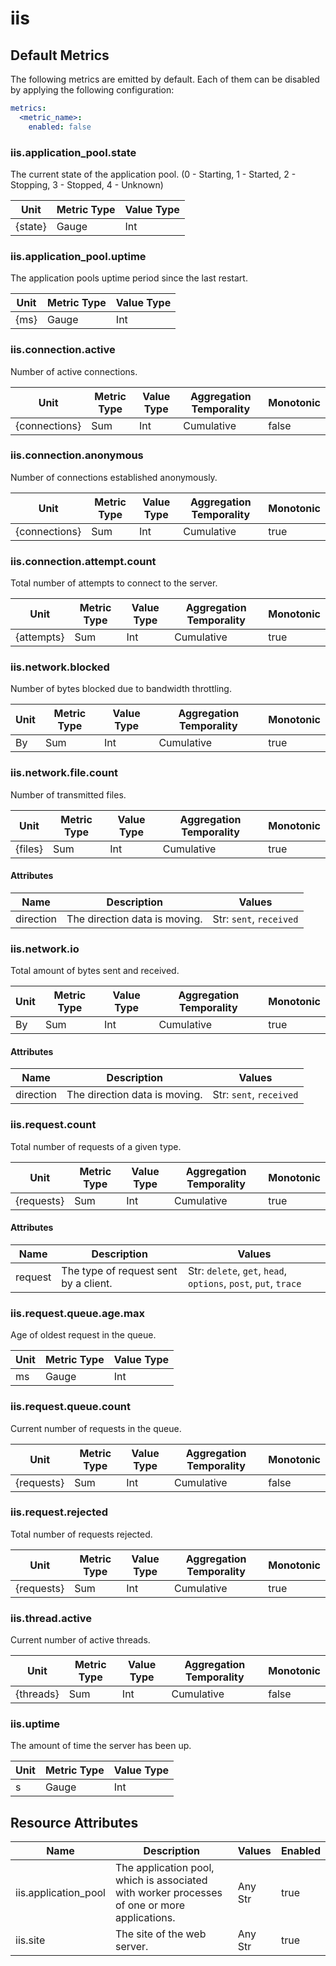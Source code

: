 [comment]: <> (Code generated by mdatagen. DO NOT EDIT.)

# iis

## Default Metrics

The following metrics are emitted by default. Each of them can be disabled by applying the following configuration:

```yaml
metrics:
  <metric_name>:
    enabled: false
```

### iis.application_pool.state

The current state of the application pool. (0 - Starting, 1 - Started, 2 - Stopping, 3 - Stopped, 4 - Unknown)

| Unit | Metric Type | Value Type |
| ---- | ----------- | ---------- |
| {state} | Gauge | Int |

### iis.application_pool.uptime

The application pools uptime period since the last restart.

| Unit | Metric Type | Value Type |
| ---- | ----------- | ---------- |
| {ms} | Gauge | Int |

### iis.connection.active

Number of active connections.

| Unit | Metric Type | Value Type | Aggregation Temporality | Monotonic |
| ---- | ----------- | ---------- | ----------------------- | --------- |
| {connections} | Sum | Int | Cumulative | false |

### iis.connection.anonymous

Number of connections established anonymously.

| Unit | Metric Type | Value Type | Aggregation Temporality | Monotonic |
| ---- | ----------- | ---------- | ----------------------- | --------- |
| {connections} | Sum | Int | Cumulative | true |

### iis.connection.attempt.count

Total number of attempts to connect to the server.

| Unit | Metric Type | Value Type | Aggregation Temporality | Monotonic |
| ---- | ----------- | ---------- | ----------------------- | --------- |
| {attempts} | Sum | Int | Cumulative | true |

### iis.network.blocked

Number of bytes blocked due to bandwidth throttling.

| Unit | Metric Type | Value Type | Aggregation Temporality | Monotonic |
| ---- | ----------- | ---------- | ----------------------- | --------- |
| By | Sum | Int | Cumulative | true |

### iis.network.file.count

Number of transmitted files.

| Unit | Metric Type | Value Type | Aggregation Temporality | Monotonic |
| ---- | ----------- | ---------- | ----------------------- | --------- |
| {files} | Sum | Int | Cumulative | true |

#### Attributes

| Name | Description | Values |
| ---- | ----------- | ------ |
| direction | The direction data is moving. | Str: ``sent``, ``received`` |

### iis.network.io

Total amount of bytes sent and received.

| Unit | Metric Type | Value Type | Aggregation Temporality | Monotonic |
| ---- | ----------- | ---------- | ----------------------- | --------- |
| By | Sum | Int | Cumulative | true |

#### Attributes

| Name | Description | Values |
| ---- | ----------- | ------ |
| direction | The direction data is moving. | Str: ``sent``, ``received`` |

### iis.request.count

Total number of requests of a given type.

| Unit | Metric Type | Value Type | Aggregation Temporality | Monotonic |
| ---- | ----------- | ---------- | ----------------------- | --------- |
| {requests} | Sum | Int | Cumulative | true |

#### Attributes

| Name | Description | Values |
| ---- | ----------- | ------ |
| request | The type of request sent by a client. | Str: ``delete``, ``get``, ``head``, ``options``, ``post``, ``put``, ``trace`` |

### iis.request.queue.age.max

Age of oldest request in the queue.

| Unit | Metric Type | Value Type |
| ---- | ----------- | ---------- |
| ms | Gauge | Int |

### iis.request.queue.count

Current number of requests in the queue.

| Unit | Metric Type | Value Type | Aggregation Temporality | Monotonic |
| ---- | ----------- | ---------- | ----------------------- | --------- |
| {requests} | Sum | Int | Cumulative | false |

### iis.request.rejected

Total number of requests rejected.

| Unit | Metric Type | Value Type | Aggregation Temporality | Monotonic |
| ---- | ----------- | ---------- | ----------------------- | --------- |
| {requests} | Sum | Int | Cumulative | true |

### iis.thread.active

Current number of active threads.

| Unit | Metric Type | Value Type | Aggregation Temporality | Monotonic |
| ---- | ----------- | ---------- | ----------------------- | --------- |
| {threads} | Sum | Int | Cumulative | false |

### iis.uptime

The amount of time the server has been up.

| Unit | Metric Type | Value Type |
| ---- | ----------- | ---------- |
| s | Gauge | Int |

## Resource Attributes

| Name | Description | Values | Enabled |
| ---- | ----------- | ------ | ------- |
| iis.application_pool | The application pool, which is associated with worker processes of one or more applications. | Any Str | true |
| iis.site | The site of the web server. | Any Str | true |
